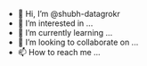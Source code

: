 - 👋 Hi, I’m @shubh-datagrokr
- 👀 I’m interested in ...
- 🌱 I’m currently learning ...
- 💞️ I’m looking to collaborate on ...
- 📫 How to reach me ...

<!---
shubh-datagrokr/shubh-datagrokr is a ✨ special ✨ repository because its `README.md` (this file) appears on your GitHub profile.
You can click the Preview link to take a look at your changes.
--->
